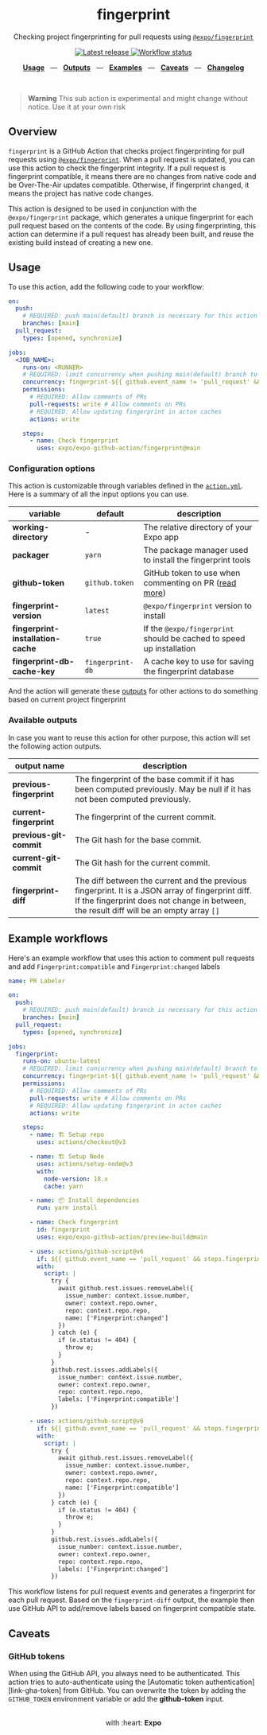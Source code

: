 <div align="center">
  <h1>fingerprint</h1>
  <p>Checking project fingerprinting for pull requests using <a href="https://www.npmjs.com/package/@expo/fingerprint"><code>@expo/fingerprint</code></a></p>
</div>

<p align="center">
  <a href="https://github.com/expo/expo-github-action/releases" title="Latest release">
    <picture>
      <source media="(prefers-color-scheme: dark)" srcset="https://img.shields.io/github/package-json/v/expo/expo-github-action?style=flat-square&color=0366D6&labelColor=49505A">
      <img alt="Latest release" src="https://img.shields.io/github/package-json/v/expo/expo-github-action?style=flat-square&color=0366D6&labelColor=D1D5DA" />
    </picture>
  </a>
  <a href="https://github.com/expo/expo-github-action/actions" title="Workflow status">
    <picture>
      <source media="(prefers-color-scheme: dark)" srcset="https://img.shields.io/github/actions/workflow/status/expo/expo-github-action/test.yml?branch=main&style=flat-square&labelColor=49505A">
      <img alt="Workflow status" src="https://img.shields.io/github/actions/workflow/status/expo/expo-github-action/test.yml?branch=main&style=flat-square&labelColor=D1D5DA" />
    </picture>
  </a>
</p>

<p align="center">
  <a href="#usage"><b>Usage</b></a>
  &nbsp;&nbsp;&mdash;&nbsp;&nbsp;
  <a href="#available-outputs"><b>Outputs</b></a>
  &nbsp;&nbsp;&mdash;&nbsp;&nbsp;
  <a href="#example-workflows"><b>Examples</b></a>
  &nbsp;&nbsp;&mdash;&nbsp;&nbsp;
  <a href="#caveats"><b>Caveats</b></a>
  &nbsp;&nbsp;&mdash;&nbsp;&nbsp;
  <a href="https://github.com/expo/expo-github-action/blob/main/CHANGELOG.md"><b>Changelog</b></a>
</p>

<br />

> **Warning**
> This sub action is experimental and might change without notice. Use it at your own risk

## Overview

`fingerprint` is a GitHub Action that checks project fingerprinting for pull requests using [`@expo/fingerprint`](https://www.npmjs.com/package/@expo/fingerprint). When a pull request is updated, you can use this action to check the fingerprint integrity. If a pull request is fingerprint compatible, it means there are no changes from native code and be Over-The-Air updates compatible. Otherwise, if fingerprint changed, it means the project has native code changes.

This action is designed to be used in conjunction with the `@expo/fingerprint` package, which generates a unique fingerprint for each pull request based on the contents of the code. By using fingerprinting, this action can determine if a pull request has already been built, and reuse the existing build instead of creating a new one.

## Usage

To use this action, add the following code to your workflow:

```yaml
on:
  push:
    # REQUIRED: push main(default) branch is necessary for this action to update its fingerprint database
    branches: [main]
  pull_request:
    types: [opened, synchronize]

jobs:
  <JOB_NAME>:
    runs-on: <RUNNER>
    # REQUIRED: limit concurrency when pushing main(default) branch to prevent conflict for this action to update its fingerprint database
    concurrency: fingerprint-${{ github.event_name != 'pull_request' && 'main' || github.run_id }}
    permissions:
      # REQUIRED: Allow comments of PRs
      pull-requests: write # Allow comments on PRs
      # REQUIRED: Allow updating fingerprint in acton caches
      actions: write

    steps:
      - name: Check fingerprint
        uses: expo/expo-github-action/fingerprint@main
```

### Configuration options

This action is customizable through variables defined in the [`action.yml`](action.yml).
Here is a summary of all the input options you can use.

| variable                           | default          | description                                                             |
| ---------------------------------- | ---------------- | ----------------------------------------------------------------------- |
| **working-directory**              | -                | The relative directory of your Expo app                                 |
| **packager**                       | `yarn`         | The package manager used to install the fingerprint tools               |
| **github-token**                   | `github.token`   | GitHub token to use when commenting on PR ([read more](#github-tokens)) |
| **fingerprint-version**            | `latest`         | `@expo/fingerprint` version to install                                  |
| **fingerprint-installation-cache** | `true`           | If the `@expo/fingerprint` should be cached to speed up installation    |
| **fingerprint-db-cache-key**       | `fingerprint-db` | A cache key to use for saving the fingerprint database                  |

And the action will generate these [outputs](#available-outputs) for other actions to do something based on current project fingerprint

### Available outputs

In case you want to reuse this action for other purpose, this action will set the following action outputs.

| output name              | description                                                                                                                                                                                   |
| ------------------------ | --------------------------------------------------------------------------------------------------------------------------------------------------------------------------------------------- |
| **previous-fingerprint** | The fingerprint of the base commit if it has been computed previously. May be null if it has not been computed previously.                                                                    |
| **current-fingerprint**  | The fingerprint of the current commit.                                                                                                                                                        |
| **previous-git-commit**  | The Git hash for the base commit.                                                                                                                                                             |
| **current-git-commit**   | The Git hash for the current commit.                                                                                                                                                          |
| **fingerprint-diff**     | The diff between the current and the previous fingerprint. It is a JSON array of fingerprint diff. If the fingerprint does not change in between, the result diff will be an empty array `[]` |

## Example workflows

Here's an example workflow that uses this action to comment pull requests and add `Fingerprint:compatible` and `Fingerprint:changed` labels

```yaml
name: PR Labeler

on:
  push:
    # REQUIRED: push main(default) branch is necessary for this action to update its fingerprint database
    branches: [main]
  pull_request:
    types: [opened, synchronize]

jobs:
  fingerprint:
    runs-on: ubuntu-latest
    # REQUIRED: limit concurrency when pushing main(default) branch to prevent conflict for this action to update its fingerprint database
    concurrency: fingerprint-${{ github.event_name != 'pull_request' && 'main' || github.run_id }}
    permissions:
      # REQUIRED: Allow comments of PRs
      pull-requests: write # Allow comments on PRs
      # REQUIRED: Allow updating fingerprint in acton caches
      actions: write

    steps:
      - name: 🏗 Setup repo
        uses: actions/checkout@v3

      - name: 🏗 Setup Node
        uses: actions/setup-node@v3
        with:
          node-version: 18.x
          cache: yarn

      - name: 📦 Install dependencies
        run: yarn install

      - name: Check fingerprint
        id: fingerprint
        uses: expo/expo-github-action/preview-build@main

      - uses: actions/github-script@v6
        if: ${{ github.event_name == 'pull_request' && steps.fingerprint.outputs.fingerprint-diff == '[]' }}
        with:
          script: |
            try {
              await github.rest.issues.removeLabel({
                issue_number: context.issue.number,
                owner: context.repo.owner,
                repo: context.repo.repo,
                name: ['Fingerprint:changed']
              })
            } catch (e) {
              if (e.status != 404) {
                throw e;
              }
            }
            github.rest.issues.addLabels({
              issue_number: context.issue.number,
              owner: context.repo.owner,
              repo: context.repo.repo,
              labels: ['Fingerprint:compatible']
            })

      - uses: actions/github-script@v6
        if: ${{ github.event_name == 'pull_request' && steps.fingerprint.outputs.fingerprint-diff != '[]' }}
        with:
          script: |
            try {
              await github.rest.issues.removeLabel({
                issue_number: context.issue.number,
                owner: context.repo.owner,
                repo: context.repo.repo,
                name: ['Fingerprint:compatible']
              })
            } catch (e) {
              if (e.status != 404) {
                throw e;
              }
            }
            github.rest.issues.addLabels({
              issue_number: context.issue.number,
              owner: context.repo.owner,
              repo: context.repo.repo,
              labels: ['Fingerprint:changed']
            })
```

This workflow listens for pull request events and generates a fingerprint for each pull request. Based on the `fingerprint-diff` output, the example then use GitHub API to add/remove labels based on fingerprint compatible state.

## Caveats

### GitHub tokens

When using the GitHub API, you always need to be authenticated.
This action tries to auto-authenticate using the [Automatic token authentication][link-gha-token] from GitHub.
You can overwrite the token by adding the `GITHUB_TOKEN` environment variable or add the **github-token** input.

<div align="center">
  <br />
  with :heart:&nbsp;<strong>Expo</strong>
  <br />
</div>
